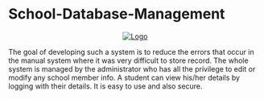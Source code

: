 # School-Database-Management
<p align="center">
  <a href="https://github.com/vanshhhhh">
    <img src="https://github.com/vanshhhhh/vanshhhhh.github.io/blob/master/assets/img/database.jpg" alt="Logo"> 
  </a>
</p>
The goal of developing such a system is to reduce the errors that occur in the manual system where it was very difficult to store record. The whole system is managed by the administrator who has all the privilege to edit or modify any school member info. A student can view his/her details by logging with their details. It is easy to use and also secure.
